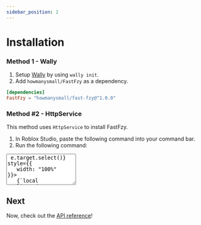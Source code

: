 ```yaml
---
sidebar_position: 2
---
```


# Installation

### Method 1 - Wally

1. Setup [Wally](https://wally.run/) by using `wally init`.
2. Add `howmanysmall/FastFzy` as a dependency.

```toml
[dependencies]
FastFzy = "howmanysmall/fast-fzy@^1.0.0"
```

### Method #2 - HttpService

This method uses `HttpService` to install FastFzy.

1. In Roblox Studio, paste the following command into your command bar.
2. Run the following command:

<textarea readonly rows="5" onClick={e => e.target.select()} style={{
   width: "100%"
}}>
   {`local ReplicatedStorage = game:GetService("ReplicatedStorage")
local HttpService = game:GetService("HttpService")
local HttpEnabled = HttpService.HttpEnabled
HttpService.HttpEnabled = true
type Result<T, E> = {
	Success: true,
	Value: T,
} | {
	Success: false,
	Error: E,
}
local function RequestAsync(RequestDictionary)
	return HttpService:RequestAsync(RequestDictionary)
end
local function GetAsync(Url, Headers): Result<string, string>
	Headers["cache-control"] = "no-cache"
	local Success, ResponseDictionary = pcall(RequestAsync, {
		Headers = Headers;
		Method = "GET";
		Url = Url;
	})
	if not Success then
		return {
			Success = false;
			Error = \`{ResponseDictionary}\`;
		}
	end
	if ResponseDictionary.Success then
		return {
			Success = true;
			Value = ResponseDictionary.Body;
		}
	end
	return {
		Success = false;
		Error = \`HTTP {ResponseDictionary.StatusCode}: {ResponseDictionary.StatusMessage}\`;
	}
end
local function Initify(Root)
	local InitFile = Root:FindFirstChild("init")
		or Root:FindFirstChild("init.lua") or Root:FindFirstChild("init.luau")
		or Root:FindFirstChild("init.client.lua") or Root:FindFirstChild("init.client.luau")
		or Root:FindFirstChild("init.server.lua") or Root:FindFirstChild("init.server.luau")
	if InitFile then
		InitFile.Name = Root.Name
		InitFile.Parent = Root.Parent
		for _, Child in Root:GetChildren() do
			Child.Parent = InitFile
		end
		Root:Destroy()
		Root = InitFile
	end
	for _, Child in Root:GetChildren() do
		Initify(Child)
	end
	return Root
end
local FilesJson = GetAsync(
	"https://api.github.com/repos/howmanysmall/fast-fzy/contents/src",
	{accept = "application/vnd.github.v3+json"}
)
if not FilesJson.Success then
	error(FilesJson.Error)
end
local FilesList = HttpService:JSONDecode(FilesJson.Value)
local FastFzy = Instance.new("Folder")
FastFzy.Name = "FastFzy"
for _, FileData in FilesList do
	local ModuleScript = Instance.new("ModuleScript")
	ModuleScript.Name = \`{string.match(FileData.name, "(%w+)%.luau?")}\`
	local Result = GetAsync(FileData.download_url, {})
	ModuleScript.Source = if Result.Success then \`{Result.Value}\` else \`--[====[{Result.Error}]====]\`
	ModuleScript.Parent = FastFzy
end
FastFzy.Parent = ReplicatedStorage
Initify(FastFzy)
HttpService.HttpEnabled = HttpEnabled`}
</textarea>


## Next

Now, check out the [API reference](/api/FastFzy)!
